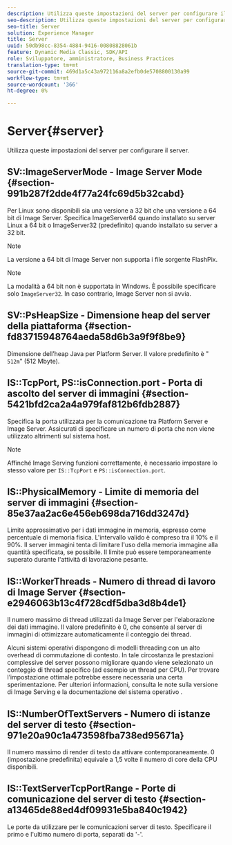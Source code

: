 ```yaml
---
description: Utilizza queste impostazioni del server per configurare il server.
seo-description: Utilizza queste impostazioni del server per configurare il server.
seo-title: Server
solution: Experience Manager
title: Server
uuid: 50db98cc-8354-4884-9416-00808828061b
feature: Dynamic Media Classic, SDK/API
role: Sviluppatore, amministratore, Business Practices
translation-type: tm+mt
source-git-commit: 469d1a5c43a972116a8a2efb0de5708800130a99
workflow-type: tm+mt
source-wordcount: '366'
ht-degree: 0%

---
```



# Server{#server}

Utilizza queste impostazioni del server per configurare il server.

## SV::ImageServerMode - Image Server Mode {#section-991b287f2dde4f77a24fc69d5b32cabd}

Per Linux sono disponibili sia una versione a 32 bit che una versione a 64 bit di Image Server. Specifica ImageServer64 quando installato su server Linux a 64 bit o ImageServer32 (predefinito) quando installato su server a 32 bit.

>[!NOTE]
>
>La versione a 64 bit di Image Server non supporta i file sorgente FlashPix.

>[!NOTE]
>
>La modalità a 64 bit non è supportata in Windows. È possibile specificare solo `ImageServer32`. In caso contrario, Image Server non si avvia.

## SV::PsHeapSize - Dimensione heap del server della piattaforma {#section-fd83715948764aeda58d6b3a9f9f8be9}

Dimensione dell’heap Java per Platform Server. Il valore predefinito è &quot; `512m`&quot; (512 Mbyte).

## IS::TcpPort, PS::isConnection.port - Porta di ascolto del server di immagini {#section-5421bfd2ca2a4a979faf812b6fdb2887}

Specifica la porta utilizzata per la comunicazione tra Platform Server e Image Server. Assicurati di specificare un numero di porta che non viene utilizzato altrimenti sul sistema host.

>[!NOTE]
>
>Affinché Image Serving funzioni correttamente, è necessario impostare lo stesso valore per `IS::TcpPort` e `PS::isConnection.port`.

## IS::PhysicalMemory - Limite di memoria del server di immagini {#section-85e37aa2ac6e456eb698da716dd3247d}

Limite approssimativo per i dati immagine in memoria, espresso come percentuale di memoria fisica. L&#39;intervallo valido è compreso tra il 10% e il 90%. Il server immagini tenta di limitare l&#39;uso della memoria immagine alla quantità specificata, se possibile. Il limite può essere temporaneamente superato durante l&#39;attività di lavorazione pesante.

## IS::WorkerThreads - Numero di thread di lavoro di Image Server {#section-e2946063b13c4f728cdf5dba3d8b4de1}

Il numero massimo di thread utilizzati da Image Server per l&#39;elaborazione dei dati immagine. Il valore predefinito è 0, che consente al server di immagini di ottimizzare automaticamente il conteggio dei thread.

Alcuni sistemi operativi dispongono di modelli threading con un alto overhead di commutazione di contesto. In tale circostanza le prestazioni complessive del server possono migliorare quando viene selezionato un conteggio di thread specifico (ad esempio un thread per CPU). Per trovare l’impostazione ottimale potrebbe essere necessaria una certa sperimentazione. Per ulteriori informazioni, consulta le note sulla versione di Image Serving e la documentazione del sistema operativo .

## IS::NumberOfTextServers - Numero di istanze del server di testo {#section-971e20a90c1a473598fba738ed95671a}

Il numero massimo di render di testo da attivare contemporaneamente. 0 (impostazione predefinita) equivale a 1,5 volte il numero di core della CPU disponibili.

## IS::TextServerTcpPortRange - Porte di comunicazione del server di testo {#section-a13465de88ed4df09931e5ba840c1942}

Le porte da utilizzare per le comunicazioni server di testo. Specificare il primo e l&#39;ultimo numero di porta, separati da &#39;-&#39;.
